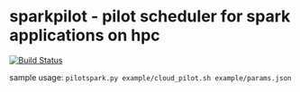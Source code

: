 
# sparkpilot - pilot scheduler for spark applications on hpc

[![Build Status](https://www.travis-ci.org/ValHayot/sparkpilot.svg?branch=master)](https://www.travis-ci.org/ValHayot/sparkpilot)

sample usage:
`pilotspark.py example/cloud_pilot.sh example/params.json`
